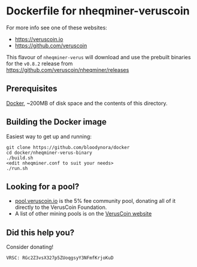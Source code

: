 # Dockerfile for nheqminer-veruscoin

For more info see one of these websites: 

 * https://veruscoin.io
 * https://github.com/veruscoin

This flavour of `nheqminer-verus` will download and use the prebuilt binaries for the `v0.8.2` release from https://github.com/veruscoin/nheqminer/releases

## Prerequisites

[Docker](https://docs.docker.com/install/), ~200MB of disk space and the contents of this directory.

## Building the Docker image

Easiest way to get up and running:

```
git clone https://github.com/bloodynora/docker
cd docker/nheqminer-verus-binary
./build.sh
<edit nheqminer.conf to suit your needs>
./run.sh
```

## Looking for a pool? 

 * [pool.veruscoin.io](https://pool.veruscoin.io) is the 5% fee community pool, donating all of it directly to the VerusCoin Foundation.
 * A list of other mining pools is on the [VerusCoin website](https://veruscoin.io)

## Did this help you? 

Consider donating!

```
VRSC: RGc2Z3vsX327p5ZUoqgsyY3NFmfKrjoKuD
```